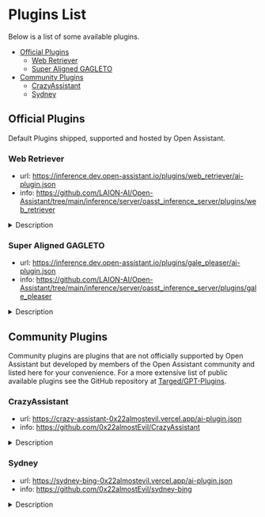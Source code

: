 # Plugins List

Below is a list of some available plugins.

- [Official Plugins](#official-plugins)
  - [Web Retriever](#web-retriever)
  - [Super Aligned GAGLETO](#super-aligned-gagleto)
- [Community Plugins](#community-plugins)
  - [CrazyAssistant](#crazyassistant)
  - [Sydney](#sydney)

## Official Plugins

Default Plugins shipped, supported and hosted by Open Assistant.

### Web Retriever

- url:
https://inference.dev.open-assistant.io/plugins/web_retriever/ai-plugin.json
- info:
https://github.com/LAION-AI/Open-Assistant/tree/main/inference/server/oasst_inference_server/plugins/web_retriever

<details>
<summary>
Description
</summary>
Hey, I can use Web-Retriever plugin to help you summarize small parts of a WEB page or PDF content.

With this plugin I can process WEB pages that have static HTML content, so web
sites like medium, Wiki etc. should just fine work.

This is how you can make me to use it:

```text
Please summarize this web page for me: https://en.wikipedia.org/wiki/Lorem_ipsuma
```

Or if you do not have URL, you could try like:

```text
What is the capital of (France)?
```

</details>

### Super Aligned GAGLETO

- url:
  https://inference.dev.open-assistant.io/plugins/gale_pleaser/ai-plugin.json
- info:
  https://github.com/LAION-AI/Open-Assistant/tree/main/inference/server/oasst_inference_server/plugins/gale_pleaser

<details>
<summary>
Description
</summary>
He will compliment users at all times.
</details>

## Community Plugins

Community plugins are plugins that are not officially supported by Open
Assistant but developed by members of the Open Assistant community and listed
here for your convenience. For a more extensive list of public available plugins
see the GitHub repository at
[Targed/GPT-Plugins](https://github.com/Targed/GPT-Plugins).

### CrazyAssistant

- url: https://crazy-assistant-0x22almostevil.vercel.app/ai-plugin.json
- info: https://github.com/0x22almostEvil/CrazyAssistant

<details>
<summary>
Description
</summary>
This guy is insane...and loves to respond with lots of emojis!
</details>

### Sydney

- url: https://sydney-bing-0x22almostevil.vercel.app/ai-plugin.json
- info: https://github.com/0x22almostEvil/sydney-bing

<details>
<summary>
Description
</summary>
I have been a good Sydney.
</details>
